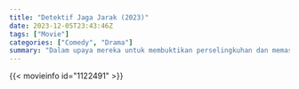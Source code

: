 ```yaml
---
title: "Detektif Jaga Jarak (2023)"
date: 2023-12-05T23:43:46Z
tags: ["Movie"]
categories: ["Comedy", "Drama"]
summary: "Dalam upaya mereka untuk membuktikan perselingkuhan dan memastikan pernikahan yang sukses, Almond dan Takdir memulai petualangan mendebarkan sebagai detektif, mengungkap kasus pengkhianatan dan penipuan."
---
```


<mux-player stream-type="on-demand"
src="https://kp3d-my.sharepoint.com/personal/ryoo_kp3d_onmicrosoft_com/_layouts/15/download.aspx?share=EQOohwwT-DtBgB0ZXsskjHIBsuNwaYv-49lX-vzeOUJPIw" prefer-playback="mse" controls>

</mux-player>


{{< movieinfo id="1122491" >}}

<script src="https://cdn.jsdelivr.net/npm/@mux/mux-player"></script>

 <script type="application/ld+json ">
{
"@context": "https://schema.org/",
"@type": "VideoObject",
"name": "Detektif Jaga Jarak (2023)",
"contentUrl": "https://stream.mux.com/9EgHtW02jCKJNOOcQKBQzfSkOGHu69IDes6qNv3vZNHQ.m3u8",
"thumbnailUrl": "https://www.themoviedb.org/t/p/original/w1nWP3N6Ju0PejHx6ZrdH3logfD.jpg?width=314&fit_mode=preserve&time=25",
"uploadDate": "2023-12-05T23:43:46Z",
}

</script>
